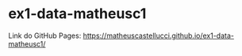 # ex1-data-matheusc1

Link do GitHub Pages: https://matheuscastellucci.github.io/ex1-data-matheusc1/